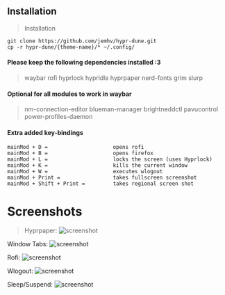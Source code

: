 ## Installation

> Installation

```
git clone https://github.com/jemhv/hypr-dune.git
cp -r hypr-dune/{theme-name}/* ~/.config/

```

#### Please keep the following dependencies installed :3

> waybar rofi hyprlock hypridle hyprpaper nerd-fonts grim slurp

#### Optional for all modules to work in waybar

> nm-connection-editor blueman-manager brightneddctl pavucontrol power-profiles-daemon

#### Extra added key-bindings

```
mainMod + D =                     opens rofi
mainMod + B =                     opens firefox
mainMod + L =                     locks the screen (uses Hyprlock)
mainMod + K =                     kills the current window
mainMod + W =                     executes wlogout
mainMod + Print =                 takes fullscreen screenshot
mainMod + Shift + Print =         takes regional screen shot

```

# Screenshots

> Hyprpaper:
> ![screenshot](https://github.com/nadeemohc/dotfiles-hyprland-/blob/main/assets/hyprpaper.png)

Window Tabs:
![screenshot](https://github.com/nadeemohc/dotfiles-hyprland-/blob/main/assets/main.png)

Rofi:
![screenshot](https://github.com/nadeemohc/dotfiles-hyprland-/blob/main/assets/rofi.png)

Wlogout:
![screenshot](https://github.com/nadeemohc/dotfiles-hyprland-/blob/main/assets/wlogout.png)

Sleep/Suspend:
![screenshot](https://github.com/nadeemohc/dotfiles-hyprland-/blob/main/assets/lock.png)
